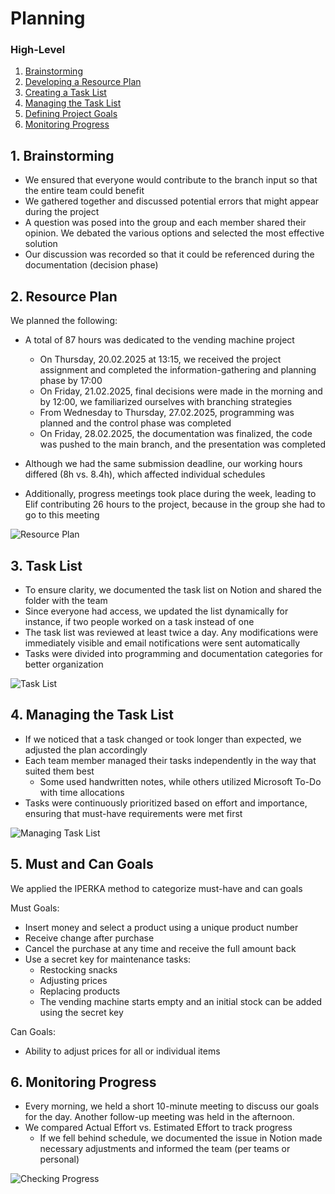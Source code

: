 # Planning

### High-Level 
1. [Brainstorming](https://github.com/Coding-Bz/BLJ2025_AA_Eli_Abi_Luk/blob/main/01_documentation/02_plan/plan.md#1-brainstorming)
2. [Developing a Resource Plan](https://github.com/Coding-Bz/BLJ2025_AA_Eli_Abi_Luk/blob/main/01_documentation/02_plan/plan.md#2-resource-plan)
3. [Creating a Task List](https://github.com/Coding-Bz/BLJ2025_AA_Eli_Abi_Luk/blob/main/01_documentation/02_plan/plan.md#3-task-list)
4. [Managing the Task List](https://github.com/Coding-Bz/BLJ2025_AA_Eli_Abi_Luk/blob/main/01_documentation/02_plan/plan.md#4-managing-the-task-list)
5. [Defining Project Goals](https://github.com/Coding-Bz/BLJ2025_AA_Eli_Abi_Luk/blob/main/01_documentation/02_plan/plan.md#5-must-and-can-goals)
6. [Monitoring Progress](https://github.com/Coding-Bz/BLJ2025_AA_Eli_Abi_Luk/blob/main/01_documentation/02_plan/plan.md#6-monitoring-progress)

## 1. Brainstorming
* We ensured that everyone would contribute to the branch input so that the entire team could benefit
* We gathered together and discussed potential errors that might appear during the project
* A question was posed into the group and each member shared their opinion. We debated the various options and selected the most effective solution
* Our discussion was recorded so that it could be referenced during the documentation (decision phase)

## 2. Resource Plan
We planned the following:
* A total of 87 hours was dedicated to the vending machine project
  * On Thursday, 20.02.2025 at 13:15, we received the project assignment and completed the information-gathering and planning phase by 17:00
  * On Friday, 21.02.2025, final decisions were made in the morning and by 12:00, we familiarized ourselves with branching strategies
  * From Wednesday to Thursday, 27.02.2025, programming was planned and the control phase was completed
  * On Friday, 28.02.2025, the documentation was finalized, the code was pushed to the main branch, and the presentation was completed

* Although we had the same submission deadline, our working hours differed (8h vs. 8.4h), which affected individual schedules
* Additionally, progress meetings took place during the week, leading to Elif contributing 26 hours to the project, because in the group she had to go to this meeting

![Resource Plan](https://github.com/Coding-Bz/BLJ2025_AA_Eli_Abi_Luk/blob/main/02_attachments/01_images/ResourcePlan_planning.png)

## 3. Task List
* To ensure clarity, we documented the task list on Notion and shared the folder with the team
* Since everyone had access, we updated the list dynamically for instance, if two people worked on a task instead of one
* The task list was reviewed at least twice a day. Any modifications were immediately visible and email notifications were sent automatically
* Tasks were divided into programming and documentation categories for better organization

![Task List](https://github.com/Coding-Bz/BLJ2025_AA_Eli_Abi_Luk/blob/main/02_attachments/01_images/AA_TaskList_Notion_planning.png)

## 4. Managing the Task List
* If we noticed that a task changed or took longer than expected, we adjusted the plan accordingly
* Each team member managed their tasks independently in the way that suited them best
  * Some used handwritten notes, while others utilized Microsoft To-Do with time allocations
* Tasks were continuously prioritized based on effort and importance, ensuring that must-have requirements were met first

![Managing Task List](https://github.com/Coding-Bz/BLJ2025_AA_Eli_Abi_Luk/blob/main/02_attachments/01_images/AA_ManageTaskList.png)

## 5. Must and Can Goals
We applied the IPERKA method to categorize must-have and can goals

Must Goals:
* Insert money and select a product using a unique product number
* Receive change after purchase
* Cancel the purchase at any time and receive the full amount back
* Use a secret key for maintenance tasks:
  * Restocking snacks
  * Adjusting prices
  * Replacing products
  * The vending machine starts empty and an initial stock can be added using the secret key

Can Goals:
* Ability to adjust prices for all or individual items

## 6. Monitoring Progress
* Every morning, we held a short 10-minute meeting to discuss our goals for the day. Another follow-up meeting was held in the afternoon.
* We compared Actual Effort vs. Estimated Effort to track progress
  * If we fell behind schedule, we documented the issue in Notion made necessary adjustments and informed the team (per teams or personal)

![Checking Progress](https://github.com/Coding-Bz/BLJ2025_AA_Eli_Abi_Luk/blob/main/02_attachments/01_images/AA_ProgresNotion_planning.png)


